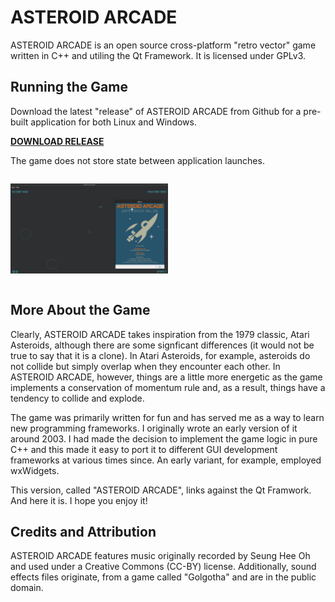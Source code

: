 # ASTEROID ARCADE #
ASTEROID ARCADE is an open source cross-platform "retro vector" game written
in C++ and utiling the Qt Framework. It is licensed under GPLv3.

## Running the Game ##
Download the latest "release" of ASTEROID ARCADE from Github for a pre-built application for both Linux and Windows.

[**DOWNLOAD RELEASE**](https://github.com/KuiperZone/ASTEROID-ARCADE/releases/latest)

The game does not store state between application launches.

<img alt="Screenshot" src="SCREENSHOT.png" style="margin:1em 0 1em 0; max-width:1000px; width:50%;"/>

## More About the Game ##
Clearly, ASTEROID ARCADE takes inspiration from the 1979 classic, Atari Asteroids,
although there are some signficant differences (it would not be true to say that it
is a clone). In Atari Asteroids, for example, asteroids do not collide but simply
overlap when they encounter each other. In ASTEROID ARCADE, however, things are a
little more energetic as the game implements a conservation of momentum rule and,
as a result, things have a tendency to collide and explode.

The game was primarily written for fun and has served me as a way to learn new
programming frameworks. I originally wrote an early version of it around 2003.
I had made the decision to implement the game logic in pure C++ and this made
it easy to port it to different GUI development frameworks at various times
since. An early variant, for example, employed wxWidgets.

This version, called "ASTEROID ARCADE", links against the Qt Framwork. And here
it is. I hope you enjoy it!

## Credits and Attribution ##
ASTEROID ARCADE features music originally recorded by Seung Hee Oh and used under
a Creative Commons (CC-BY) license. Additionally, sound effects files originate, from
a game called "Golgotha" and are in the public domain.
